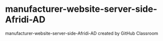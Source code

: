 # manufacturer-website-server-side-Afridi-AD
manufacturer-website-server-side-Afridi-AD created by GitHub Classroom
